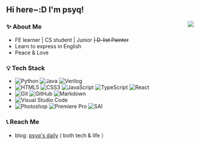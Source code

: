 ## Hi here~:D I'm psyq!

<img align="right" src='https://github-readme-stats.vercel.app/api?username=psyq55262227&count_private=true&show_icons=true&theme=tokyonight&include_all_commits=true'/>

### ✨ About Me

- FE learner | CS student | Junior ~~| D-list Painter~~
- Learn to express in English
- Peace & Love

### 💡 Tech Stack

- ![Python](https://img.shields.io/badge/-Python-333333?style=flat&logo=python) 
  ![Java](https://img.shields.io/badge/-Java-333333?style=flat&logo=java)
  ![Verilog](https://img.shields.io/badge/-Verilog-333333?style=flat&logo=verilog)
- ![HTML5](https://img.shields.io/badge/-HTML5-333333?style=flat&logo=html5)
  ![CSS3](https://img.shields.io/badge/-CSS3-333333?style=flat&logo=css3)
  ![JavaScript](https://img.shields.io/badge/-JavaScript-333333?style=flat&logo=javascript)
  ![TypeScript](https://img.shields.io/badge/-TypeScript-333333?style=flat&logo=typescript)
  ![React](https://img.shields.io/badge/-React-333333?style=flat&logo=react)
- ![Git](https://img.shields.io/badge/-Git-333333?style=flat&logo=git)
  ![GitHub](https://img.shields.io/badge/-GitHub-333333?style=flat&logo=github)
  ![Markdown](https://img.shields.io/badge/-Markdown-333333?style=flat&logo=markdown)
- ![Visual Studio Code](https://img.shields.io/badge/-Visual%20Studio%20Code-333333?style=flat&logo=visual-studio-code&logoColor=007ACC)
- ![Photoshop](https://img.shields.io/badge/-Premiere%20Pro-333333?style=flat&logo=adobe-premiere-pro)
  ![Premiere Pro](https://img.shields.io/badge/-Photoshop-333333?style=flat&logo=adobe-photoshop)
  ![SAI](https://img.shields.io/badge/-SAI-333333?style=flat&logo=sai)

### 📞 Reach Me

- blog: [psyq's daily](https://blog.psyqlk.space) ( both tech & life ）

<!-- [![Top Langs](https://github-readme-stats.vercel.app/api/top-langs/?username=psyq55262227&layout=compact)](https://github.com/anuraghazra/github-readme-stats) -->

